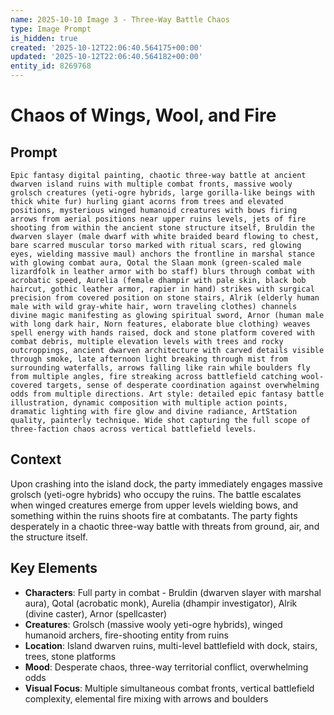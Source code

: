 ```yaml
---
name: 2025-10-10 Image 3 - Three-Way Battle Chaos
type: Image Prompt
is_hidden: true
created: '2025-10-12T22:06:40.564175+00:00'
updated: '2025-10-12T22:06:40.564182+00:00'
entity_id: 8269768
---
```


# Chaos of Wings, Wool, and Fire

## Prompt

```
Epic fantasy digital painting, chaotic three-way battle at ancient dwarven island ruins with multiple combat fronts, massive wooly grolsch creatures (yeti-ogre hybrids, large gorilla-like beings with thick white fur) hurling giant acorns from trees and elevated positions, mysterious winged humanoid creatures with bows firing arrows from aerial positions near upper ruins levels, jets of fire shooting from within the ancient stone structure itself, Bruldin the dwarven slayer (male dwarf with white braided beard flowing to chest, bare scarred muscular torso marked with ritual scars, red glowing eyes, wielding massive maul) anchors the frontline in marshal stance with glowing combat aura, Qotal the Slaan monk (green-scaled male lizardfolk in leather armor with bo staff) blurs through combat with acrobatic speed, Aurelia (female dhampir with pale skin, black bob haircut, gothic leather armor, rapier in hand) strikes with surgical precision from covered position on stone stairs, Alrik (elderly human male with wild gray-white hair, worn traveling clothes) channels divine magic manifesting as glowing spiritual sword, Arnor (human male with long dark hair, Norn features, elaborate blue clothing) weaves spell energy with hands raised, dock and stone platform covered with combat debris, multiple elevation levels with trees and rocky outcroppings, ancient dwarven architecture with carved details visible through smoke, late afternoon light breaking through mist from surrounding waterfalls, arrows falling like rain while boulders fly from multiple angles, fire streaking across battlefield catching wool-covered targets, sense of desperate coordination against overwhelming odds from multiple directions. Art style: detailed epic fantasy battle illustration, dynamic composition with multiple action points, dramatic lighting with fire glow and divine radiance, ArtStation quality, painterly technique. Wide shot capturing the full scope of three-faction chaos across vertical battlefield levels.
```

## Context

Upon crashing into the island dock, the party immediately engages massive grolsch (yeti-ogre hybrids) who occupy the ruins. The battle escalates when winged creatures emerge from upper levels wielding bows, and something within the ruins shoots fire at combatants. The party fights desperately in a chaotic three-way battle with threats from ground, air, and the structure itself.

## Key Elements

- **Characters**: Full party in combat - Bruldin (dwarven slayer with marshal aura), Qotal (acrobatic monk), Aurelia (dhampir investigator), Alrik (divine caster), Arnor (spellcaster)
- **Creatures**: Grolsch (massive wooly yeti-ogre hybrids), winged humanoid archers, fire-shooting entity from ruins
- **Location**: Island dwarven ruins, multi-level battlefield with dock, stairs, trees, stone platforms
- **Mood**: Desperate chaos, three-way territorial conflict, overwhelming odds
- **Visual Focus**: Multiple simultaneous combat fronts, vertical battlefield complexity, elemental fire mixing with arrows and boulders
